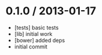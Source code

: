 
0.1.0 / 2013-01-17 
==================

  * [tests] basic tests
  * [lib] initial work
  * [bower] added deps
  * initial commit
